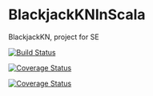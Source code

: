 # BlackjackKNInScala
BlackjackKN, project for SE

[![Build Status](https://travis-ci.org/jasieben/de.htwg.se.BlackjackKNInScala.svg?branch=master)](https://travis-ci.org/jasieben/de.htwg.se.BlackjackKNInScala)

[![Coverage Status](https://coveralls.io/repos/github/jasieben/de.htwg.se.BlackjackKNInScala/badge.svg?branch=master)](https://coveralls.io/github/jasieben/de.htwg.se.BlackjackKNInScala?branch=master)

<a href='https://coveralls.io/github/jasieben/de.htwg.se.BlackjackKNInScala?branch=master'><img src='https://coveralls.io/repos/github/jasieben/de.htwg.se.BlackjackKNInScala/badge.svg?branch=master' alt='Coverage Status' /></a>


